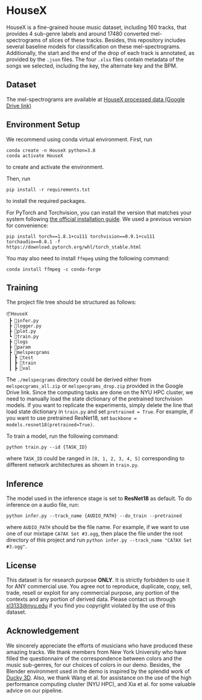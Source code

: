 # HouseX

HouseX is a fine-grained house music dataset, including 160 tracks, that provides 4 sub-genre labels and around 17480 converted mel-spectrograms of slices of these tracks. Besides, this repository includes several baseline models for classification on these mel-spectrograms. Additionally, the start and the end of the drop of each track is annotated, as provided by the `.json` files. The four `.xlsx` files contain metadata of the songs we selected, including the key, the alternate key and the BPM.

## Dataset
The mel-spectrograms are available at 
[HouseX processed data (Google Drive link)](https://drive.google.com/drive/u/1/folders/1HHi_WadYdea791zOq0Ib07AAPsR__yH-)


## Environment Setup
We recommend using conda virtual environment. First, run

```
conda create -n HouseX python=3.8
conda activate HouseX
```

to create and activate the environment.

Then, run

`pip install -r requirements.txt`

to install the required packages.

For PyTorch and Torchvision, you can install the version that matches your system following [the official installation guide](https://pytorch.org/get-started/locally/). We used a previous version for convenience:

`pip install torch==1.8.1+cu111 torchvision==0.9.1+cu111 torchaudio==0.8.1 -f https://download.pytorch.org/whl/torch_stable.html`

You may also need to install `ffmpeg` using the following command:

`conda install ffmpeg -c conda-forge`


## Training

The project file tree should be structured as follows:
```
📦HouseX
 ┣ 📜infer.py
 ┣ 📜logger.py
 ┣ 📜plot.py
 ┗ 📜train.py
 ┣ 📂logs
 ┣ 📂param
 ┣ 📂melspecgrams
 ┃ ┣ 📂test
 ┃ ┣ 📂train
 ┃ ┣ 📂val
```
The `./melspecgrams` directory could be derived either from `melspecgrams_all.zip` or `melspecgrams_drop.zip` provided in the Google Drive link.
Since the computing tasks are done on the NYU HPC cluster, we need to manually load the state dictionary of the pretrained torchvision models. If you want to replicate the experiments, simply delete the line that load state dictionary in `train.py` and set `pretrained = True`. For example, if you want to use pretrained ResNet18, set `backbone = models.resnet18(pretrained=True)`.

To train a model, run the following command:

`python train.py --id {TASK_ID}`

where `TASK_ID` could be ranged in `[0, 1, 2, 3, 4, 5]` corresponding to different network architectures as shown in `train.py`.


## Inference

The model used in the inference stage is set to **ResNet18** as default. To do inference on a audio file, run:

`python infer.py --track_name {AUDIO_PATH} --do_train --pretrained`

where `AUDIO_PATH` should be the file name. For example, if we want to use one of our mixtape `CA7AX Set #3.ogg`, then place the file under the root directory of this project and run `python infer.py --track_name "CA7AX Set #3.ogg"`.


## License

This dataset is for research purpose **ONLY**. It is strictly forbidden to use it for ANY commercial use. You agree not to reproduce, duplicate, copy, sell, trade, resell or exploit for any commercial purpose, any portion of the contexts and any portion of derived data. Please contact us through xl3133@nyu.edu if you find you copyright violated by the use of this dataset.


## Acknowledgement

We sincerely appreciate the efforts of musicians who have produced these amazing tracks. We thank members from New York University who have filled the questionnaire of the correspondence between colors and the music sub-genres, for our choices of colors in our demo. Besides, the Blender environment used in the demo is inspired by the splendid work of [Ducky 3D](https://www.youtube.com/channel/UCuNhGhbemBkdflZ1FGJ0lUQ). Also, we thank Wang et al. for assistance on the use of the high performance computing cluster (NYU HPC), and Xia et al. for some valuable advice on our pipeline.
